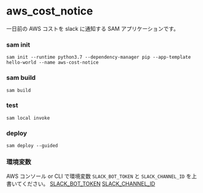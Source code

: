 # aws_cost_notice

一日前の AWS コストを slack に通知する SAM アプリケーションです。

### sam init

`sam init --runtime python3.7 --dependency-manager pip --app-template hello-world --name aws-cost-notice`

### sam build

`sam build`

### test

`sam local invoke`

### deploy

`sam deploy --guided`

### 環境変数

AWS コンソール or CLI で環境変数 `SLACK_BOT_TOKEN` と `SLACK_CHANNEL_ID` を上書いてください。
[SLACK_BOT_TOKEN](https://api.slack.com/authentication/token-types#bot)
[SLACK_CHANNEL_ID](https://api.slack.com/methods/conversations.list)